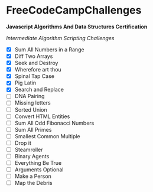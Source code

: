 # FreeCodeCampChallenges 

**Javascript Algorithms And Data Structures Certification**
  
  *Intermediate Algorithm Scripting Challenges*

- [X] Sum All Numbers in a Range
- [X] Diff Two Arrays
- [X] Seek and Destroy
- [x] Wherefore art thou
- [x] Spinal Tap Case
- [x] Pig Latin
- [x] Search and Replace
- [ ] DNA Pairing
- [ ] Missing letters
- [ ] Sorted Union
- [ ] Convert HTML Entities
- [ ] Sum All Odd Fibonacci Numbers
- [ ] Sum All Primes
- [ ] Smallest Common Multiple
- [ ] Drop it
- [ ] Steamroller
- [ ] Binary Agents
- [ ] Everything Be True
- [ ] Arguments Optional
- [ ] Make a Person
- [ ] Map the Debris
